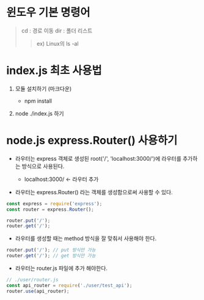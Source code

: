 # 윈도우 기본 명령어
  > cd : 경로 이동
  > dir : 폴더 리스트
  >  >   ex) Linux의 ls -al
 
# index.js 최초 사용법
1. 모듈 설치하기 (마크다운)
    - npm install

2. node ./index.js 하기


# node.js express.Router() 사용하기
- 라우터는 express 객체로 생성된 root('/', 'localhost:3000/')에 라우터를 추가하는 방식으로 사용된다.
    - localhost:3000/ <- 라우터 추가

- 라우터는 express.Router() 라는 객체를 생성함으로써 사용할 수 있다.
  
``` js
const express = require('express');
const router = express.Router();

router.put('/');
router.get('/');
```

- 라우터를 생성할 때는 method 방식을 잘 맞춰서 사용해야 한다.
``` js
router.put('/'); // put 방식만 가능
router.get('/'); // get 방식만 가능
```
- 라우터는 router.js 파일에 추가 해야한다.
```js
// ./user/router.js
const api_router = require('./user/test_api');
router.use(api_router);
```
